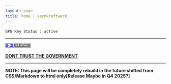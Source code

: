 ```yaml
---
layout: page
title: home | kernkraftwerk
---
```


```term
GPG Key Status : active
```
--------------------------------------------------------------------------

<img src="./assets/img/webring/gento.png">


**[DONT TRUST THE GOVERNMENT](https://gentoo.org/)**

-------------------------------------------------------------------------
**NOTE: This page will be completely rebuild in the future shifted from CSS/Markdown to html only[Release Maybe in Q4 2025?]**

